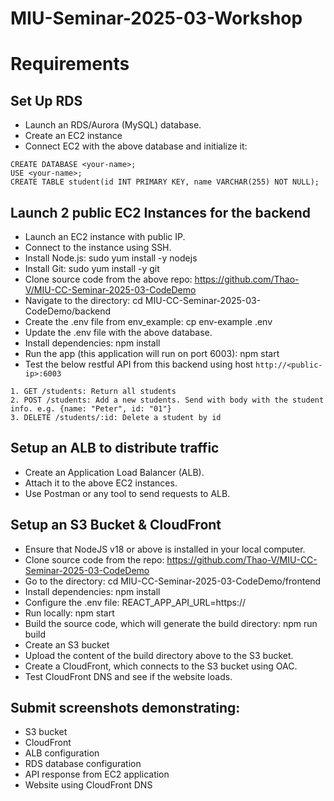 # MIU-Seminar-2025-03-Workshop
# Requirements
## Set Up RDS
* Launch an RDS/Aurora (MySQL) database.
* Create an EC2 instance 
* Connect EC2 with the above database and initialize it:
```
CREATE DATABASE <your-name>;
USE <your-name>;
CREATE TABLE student(id INT PRIMARY KEY, name VARCHAR(255) NOT NULL);
```
## Launch 2 public EC2 Instances for the backend 
* Launch an EC2 instance with public IP.
* Connect to the instance using SSH.
* Install Node.js: sudo yum install -y nodejs
* Install Git: sudo yum install -y git
* Clone source code from the above repo: https://github.com/Thao-V/MIU-CC-Seminar-2025-03-CodeDemo
* Navigate to the directory: cd MIU-CC-Seminar-2025-03-CodeDemo/backend
* Create the .env file from env_example: cp env-example .env
* Update the .env file with the above database. 
* Install dependencies: npm install
* Run the app (this application will run on port 6003): npm start
* Test the below restful API from this backend using host `http://<public-ip>:6003`
```
1. GET /students: Return all students
2. POST /students: Add a new students. Send with body with the student info. e.g. {name: "Peter", id: "01"}
3. DELETE /students/:id: Delete a student by id
```

## Setup an ALB to distribute traffic
* Create an Application Load Balancer (ALB).
* Attach it to the above EC2 instances.
* Use Postman or any tool to send requests to ALB.

## Setup an S3 Bucket & CloudFront
* Ensure that NodeJS v18 or above is installed in your local computer.
* Clone source code from the repo: https://github.com/Thao-V/MIU-CC-Seminar-2025-03-CodeDemo
* Go to the directory: cd MIU-CC-Seminar-2025-03-CodeDemo/frontend
* Install dependencies: npm install
* Configure the .env file: REACT_APP_API_URL=https://<your-api-endpoint>
* Run locally: npm start
* Build the source code, which will generate the build directory: npm run build
* Create an S3 bucket
* Upload the content of the build directory above to the S3 bucket.
* Create a CloudFront, which connects to the S3 bucket using OAC.
* Test CloudFront DNS and see if the website loads.

## Submit screenshots demonstrating:
* S3 bucket
* CloudFront
* ALB configuration
* RDS database configuration
* API response from EC2 application
* Website using CloudFront DNS
